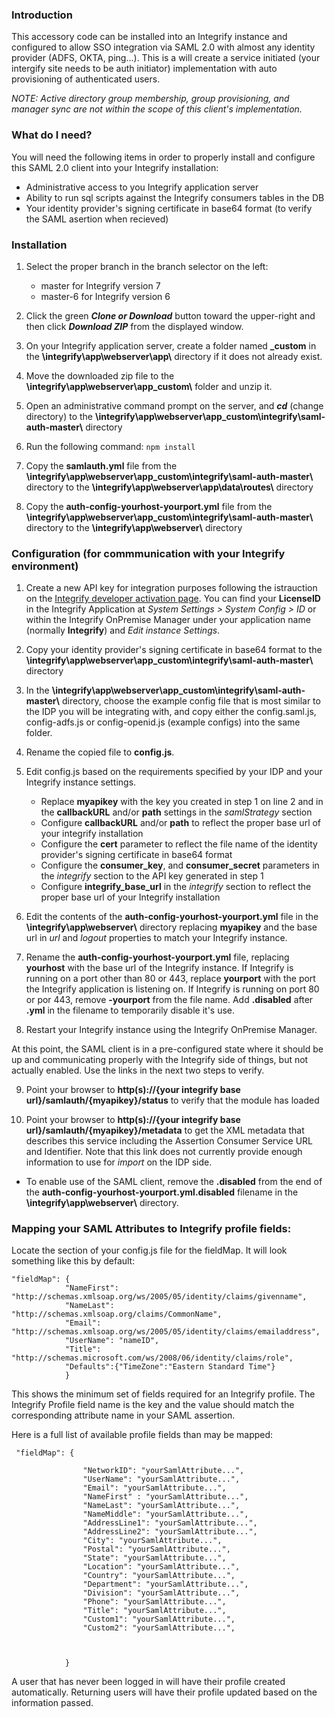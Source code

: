 ### Introduction
This accessory code can be installed into an Integrify instance and configured to allow SSO integration via SAML 2.0 with almost any identity provider (ADFS, OKTA, ping...).  This is a will create a service initiated (your intergify site needs to be auth initiator) implementation with auto provisioning of authenticated users.

_NOTE: Active directory group membership, group provisioning, and manager sync are not within the scope of this client's implementation._

### What do I need?
You will need the following items in order to properly install and configure this SAML 2.0 client into your Integrify installation:

* Administrative access to you Integrify application server
* Ability to run sql scripts against the Integrify consumers tables in the DB
* Your identity provider's signing certificate in base64 format (to verify the SAML asertion when recieved)


### Installation
1.  Select the proper branch in the branch selector on the left:
    * master for Integrify version 7
    * master-6 for Integrify version 6
   
2.  Click the green ***Clone or Download*** button toward the upper-right and then click ***Download ZIP*** from the displayed window.

3.  On your Integrify application server, create a folder named **\_custom** in the **\integrify\app\webserver\app\\** directory if it does not already exist.

4.  Move the downloaded zip file to the **\integrify\app\webserver\app\_custom\\** folder and unzip it.

5.  Open an administrative command prompt on the server, and ***cd*** (change directory) to the **\integrify\app\webserver\app\_custom\integrify\saml-auth-master\\** directory

6.  Run the following command: `npm install`

7.  Copy the **samlauth.yml** file from the **\integrify\app\webserver\app\_custom\integrify\saml-auth-master\\** directory to the **\integrify\app\webserver\app\data\routes\\** directory

8.  Copy the **auth-config-yourhost-yourport.yml** file from the **\integrify\app\webserver\app\_custom\integrify\saml-auth-master\\** directory to the **\integrify\app\webserver\\** directory


### Configuration (for commmunication with your Integrify environment)

1.  Create a new API key for integration purposes following the istrauction on the [Integrify developer activation page](https://developer.integrify.com/rest/activation).  You can find your **LicenseID** in the Integrify Application at _System Settings > System Config > ID_ or within the Integrify OnPremise Manager under your application name (normally **Integrify**) and _Edit instance Settings_.

2.  Copy your identity provider's signing certificate in base64 format to the **\integrify\app\webserver\app\_custom\integrify\saml-auth-master\\** directory

3.  In the **\integrify\app\webserver\app\_custom\integrify\saml-auth-master\\** directory, choose the example config file that is most similar to the IDP you will be integrating with, and copy either the config.saml.js, config-adfs.js or config-openid.js (example configs) into the same folder.

4.  Rename the copied file to **config.js**.  

5.  Edit config.js based on the requirements specified by your IDP and your Integrify instance settings. 
    *  Replace **myapikey** with the key you created in step 1 on line 2 and in the **callbackURL** and/or **path** settings in the _samlStrategy_ section
    *  Configure **callbackURL** and/or **path** to reflect the proper base url of your integrify installation
    *  Configure the **cert** parameter to reflect the file name of the identity provider's signing certificate in base64 format
    *  Configure the **consumer_key**, and **consumer_secret** parameters in the _integrify_ section to the API key generated in step 1
    *  Configure **integrify_base_url** in the _integrify_ section to reflect the proper base url of your Integrify installation  
    
6.  Edit the contents of the **auth-config-yourhost-yourport.yml** file in the **\integrify\app\webserver\\** directory replacing **myapikey** and the base url in _url_  and _logout_ properties to match your Integrify instance.

7.  Rename the  **auth-config-yourhost-yourport.yml** file, replacing **yourhost** with the base url of the Integrify instance. If Integrify is running on a port other than 80 or 443, replace **yourport** with the port the Integrify application is listening on. If Integrify is running on port 80 or por 443, remove **-yourport** from the file name. Add **.disabled** after **.yml** in the filename to temporarily disable it's use.

8.  Restart your Integrify instance using the Integrify OnPremise Manager.

At this point, the SAML client is in a pre-configured state where it should be up and communicating properly with the Integrify side of things, but not actually enabled.  Use the links in the next two steps to verify.

9.  Point your browser to **http(s)://{your integrify base url}/samlauth/{myapikey}/status** to verify that the module has loaded

10. Point your browser to **http(s)://{your integrify base url}/samlauth/{myapikey}/metadata** to get the XML metadata that describes this service including the Assertion Consumer Service URL and Identifier.  Note that this link does not currently provide enough information to use for _import_ on the IDP side.

* To enable use of the SAML client, remove the **.disabled** from the end of the **auth-config-yourhost-yourport.yml.disabled** filename in the **\integrify\app\webserver\\** directory.

### Mapping your SAML Attributes to Integrify profile fields:

Locate the section of your config.js file for the fieldMap. It will look something like this by default:

    "fieldMap": {
                "NameFirst": "http://schemas.xmlsoap.org/ws/2005/05/identity/claims/givenname",
                "NameLast": "http://schemas.xmlsoap.org/claims/CommonName",
                "Email": "http://schemas.xmlsoap.org/ws/2005/05/identity/claims/emailaddress",
                "UserName": "nameID",
                "Title": "http://schemas.microsoft.com/ws/2008/06/identity/claims/role",
                "Defaults":{"TimeZone":"Eastern Standard Time"}
                }
            
            
This shows the minimum set of fields required for an Integrify profile. The Integrify Profile field name is the key and the value should match the 
corresponding attribute name in your SAML assertion.

Here is a full list of available profile fields than may be mapped:

     "fieldMap": {
                  
                    "NetworkID": "yourSamlAttribute...",          
                    "UserName": "yourSamlAttribute...",               
                    "Email": "yourSamlAttribute...",        
                    "NameFirst" : "yourSamlAttribute...",              
                    "NameLast": "yourSamlAttribute...",                
                    "NameMiddle": "yourSamlAttribute...",               
                    "AddressLine1": "yourSamlAttribute...", 
                    "AddressLine2": "yourSamlAttribute...",          
                    "City": "yourSamlAttribute...", 
                    "Postal": "yourSamlAttribute...",             
                    "State": "yourSamlAttribute...",          
                    "Location": "yourSamlAttribute...",            
                    "Country": "yourSamlAttribute...",           
                    "Department": "yourSamlAttribute...",               
                    "Division": "yourSamlAttribute...",        
                    "Phone": "yourSamlAttribute...",                      
                    "Title": "yourSamlAttribute...",              
                    "Custom1": "yourSamlAttribute...", 
                    "Custom2": "yourSamlAttribute...", 

                    
    
                }
                
A user that has never been logged in will have their profile created automatically. Returning users will have their profile updated based on the information passed.
